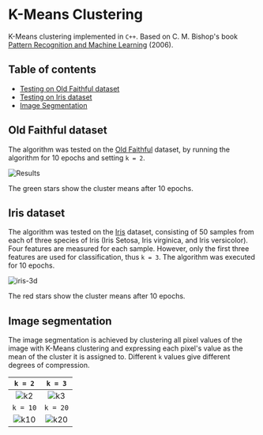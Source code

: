 # K-Means Clustering
K-Means clustering implemented in `C++`. Based on C. M. Bishop's book [Pattern Recognition and Machine Learning](https://www.microsoft.com/en-us/research/uploads/prod/2006/01/Bishop-Pattern-Recognition-and-Machine-Learning-2006.pdf) (2006).

## Table of contents
- [Testing on Old Faithful dataset](#Old-faithful-dataset)
- [Testing on Iris dataset](#Iris-dataset)
- [Image Segmentation](#Image-segmentation)

## Old Faithful dataset
The algorithm was tested on the [Old Faithful](https://gist.github.com/curran/4b59d1046d9e66f2787780ad51a1cd87) dataset, by running the algorithm for 10 epochs and setting `k = 2`.

![Results](https://user-images.githubusercontent.com/50104866/147732730-7b57fc9d-6a0d-4167-9edf-f90eee04e476.png)

The green stars show the cluster means after 10 epochs.

## Iris dataset
The algorithm was tested on the [Iris](https://www.kaggle.com/datasets/arshid/iris-flower-dataset) dataset, consisting of 50 samples from each of three species of Iris (Iris Setosa, Iris virginica, and Iris versicolor). Four features are measured for each sample. However, only the first three features are used for classification, thus `k = 3`. The algorithm was executed for 10 epochs.

![iris-3d](https://user-images.githubusercontent.com/50104866/174447457-67512d3c-f703-4fe3-aa87-fac46c458268.png)

The red stars show the cluster means after 10 epochs.

## Image segmentation

The image segmentation is achieved by clustering all pixel values of the image with K-Means clustering and expressing each pixel's value as the mean of the cluster it is assigned to. Different `k` values give different degrees of compression.

| `k = 2` | `k = 3` |
| :---:| :---:|
| ![k2](https://user-images.githubusercontent.com/50104866/147850348-e0e39a07-8423-4041-a415-250e997a8c91.png)| ![k3](https://user-images.githubusercontent.com/50104866/147826186-b160e4ee-27f7-4ede-8666-3de4c8e68795.png) |
| `k = 10` | `k = 20` |
| ![k10](https://user-images.githubusercontent.com/50104866/147826188-c05b83d3-21bc-4a1d-8572-805097fd7289.png)| ![k20](https://user-images.githubusercontent.com/50104866/147826189-8bc435d0-a206-4d23-93e7-751e628d35cb.png) |
